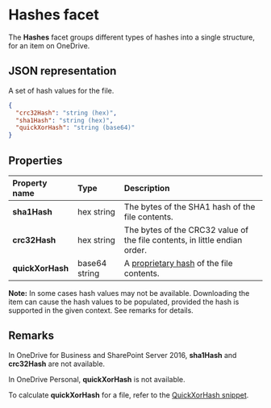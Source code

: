 # Hashes facet

The **Hashes** facet groups different types of hashes into a single structure, for an item on OneDrive.

## JSON representation

A set of hash values for the file.

<!-- { "blockType": "resource", "@odata.type": "oneDrive.hashes" } -->
```json
{
  "crc32Hash": "string (hex)",
  "sha1Hash": "string (hex)",
  "quickXorHash": "string (base64)"
}
```
## Properties

| Property name | Type          | Description                                           |
|:--------------|:--------------|:------------------------------------------------------|
| **sha1Hash**  | hex string | The bytes of the SHA1 hash of the file contents. |
| **crc32Hash** | hex string | The bytes of the CRC32 value of the file contents, in little endian order.           |
| **quickXorHash** | base64 string | A [proprietary hash](../code-snippets/quickxorhash.md) of the file contents.|

**Note:** In some cases hash values may not be available. Downloading the item
can cause the hash values to be populated, provided the hash is supported in the given context. See remarks for details.

## Remarks

In OneDrive for Business and SharePoint Server 2016, **sha1Hash** and **crc32Hash** are not available.

In OneDrive Personal, **quickXorHash** is not available.

To calculate **quickXorHash** for a file, refer to the [QuickXorHash snippet](../code-snippets/quickxorhash.md).

<!-- {
  "type": "#page.annotation",
  "description": "The hashes facet provides hash identifiers for a file in OneDrive",
  "keywords": "hash,sha1,crc32,item,facet",
  "section": "documentation",
  "tocPath": "Facets/Hashes"
} -->
